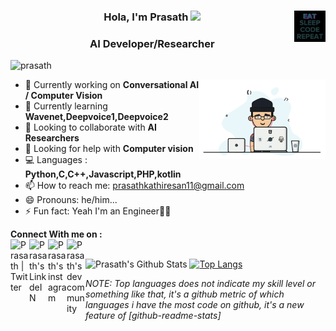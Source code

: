 <h3 align="center"> Hola, I'm Prasath <img src="https://media.giphy.com/media/hvRJCLFzcasrR4ia7z/giphy.gif" width="25px"><img align = "right" width=10% src="https://github.com/Starkultra/Starkultra/blob/master/Source/giphy.gif"> </h3>
<h3 align="center">AI Developer/Researcher</h3>
<p align="left"> <img src="https://komarev.com/ghpvc/?username=Starkultra" alt="prasath" /> </p>



<img align = "right" width=40% src="https://github.com/Starkultra/Starkultra/blob/master/Source/code.gif">


- 🔭 Currently working on  **Conversational AI / Computer Vision**
- 🌱 Currently learning  **Wavenet,Deepvoice1,Deepvoice2**
- 👯 Looking to collaborate with **AI Researchers**
- 🤔 Looking for help with **Computer vision**
- 💻 Languages : **Python,C,C++,Javascript,PHP,kotlin**
- 📫 How to reach me: prasathkathiresan11@gmail.com 
- 😄 Pronouns: he/him...
- ⚡ Fun fact: Yeah I'm an Engineer:thinking::sweat_smile:


**Connect With me on :** 
<br>
<a href="https://twitter.com/PRASATH03254966">
  <img align="left" alt="Prasath | Twitter" width="30px" src="https://cdn.jsdelivr.net/npm/simple-icons@v3/icons/twitter.svg" />
</a>
<a href="https://www.linkedin.com/in/prasath-kathiresan-60138516a/">
  <img align="left" alt="Prasath's LinkdeIN" width="30px" src="https://cdn.jsdelivr.net/npm/simple-icons@v3/icons/linkedin.svg" />
</a>
 <a href="https://www.instagram.com/techy_prasath/">
  <img align="left" alt="Prasath's instagram" width="30px" src="https://cdn.jsdelivr.net/npm/simple-icons@v3/icons/instagram.svg" />
  </a>
  <a href="https://dev.to/starkultra">
  <img align="left" alt="Prasath's dev community" width="30px" src="https://cdn.jsdelivr.net/npm/simple-icons@v3/icons/dev-dot-to.svg" />
  </a>
</br>



![Prasath's Github Stats](https://github-readme-stats.vercel.app/api?username=Starkultra&show_icons=true&theme=tokyonight)      [![Top Langs](https://github-readme-stats.vercel.app/api/top-langs/?username=Starkultra&theme=tokyonight)](https://github.com/Starkultra/github-readme-stats)

*NOTE: Top languages does not indicate my skill level or something like that, it's a github metric of which languages i have the most code on github, it's a new feature of [github-readme-stats]*
